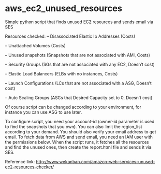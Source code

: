 # aws_ec2_unused_resources
Simple python script that finds unused EC2 resources and sends email via SES

Resources checked:
– Disassociated Elastic Ip Addresses (Costs)

– Unattached Volumes (Costs)

– Unused snapshots (Snapshots that are not associated with AMI, Costs)

– Security Groups (SGs that are not associated with any EC2, Doesn’t cost)

– Elastic Load Balancers (ELBs with no instances, Costs)

– Launch Configurations (LCs that are not associated with a ASG, Doesn’t cost)

– Auto Scaling Groups (ASGs that Desired Capacity set to 0, Doesn’t cost)

Of course script can be changed according to your environment, for instance you can use ASG to use later.

To configure script, you need your account-id (owner-id parameter is used to find the snapshots that you own). You can also limit the region_list according to your demand. You should also verify your email address to get email. To fetch data from AWS and send email, you need an IAM user with the permissions below. When the script runs, it fetches all the resources and find the unused ones, then create the report.html file and sends it via SES.

Reference link: http://www.wekanban.com/amazon-web-services-unused-ec2-resources-checker/

